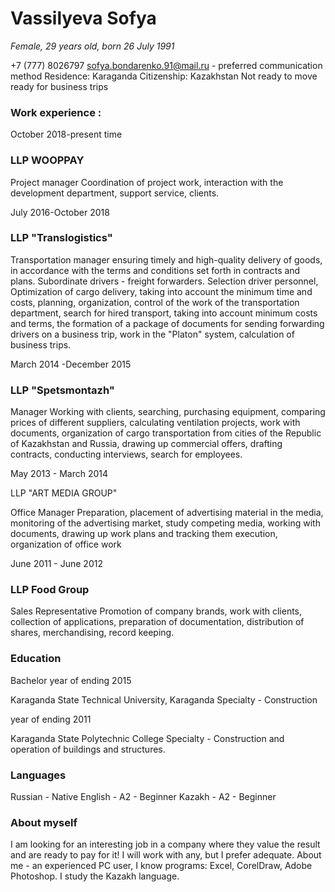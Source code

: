 <h1>Vassilyeva Sofya </h1>

*Female,
29 years old, born 26 July 1991*

+7 (777) 8026797
sofya.bondarenko.91@mail.ru - preferred communication method
Residence: Karaganda
Citizenship: Kazakhstan
Not ready to move
ready for business trips

<h3> Work experience : </h3>

October 2018-present time

<h3>LLP WOOPPAY</h3>

Project manager
Coordination of project work, interaction with the development department, support service, clients.

July 2016-October 2018

<h3>LLP "Translogistics"</h3>

Transportation manager
ensuring timely and high-quality delivery of goods, in accordance with the terms and
conditions set forth in contracts and plans. Subordinate drivers - freight forwarders.
 Selection driver personnel, Optimization of cargo delivery, taking into account the minimum time and costs,
planning, organization, control of the work of the transportation department, search for hired transport, taking into account
minimum costs and terms, the formation of a package of documents for sending
forwarding drivers on a business trip, work in the "Platon" system, calculation of business trips.

March 2014 -December 2015

<h3>LLP "Spetsmontazh"</h3>

Manager
Working with clients, searching, purchasing equipment, comparing prices of different suppliers, calculating
ventilation projects, work with documents, organization of cargo transportation from cities of the Republic of Kazakhstan and
Russia, drawing up commercial offers, drafting contracts, conducting
interviews, search for employees.

May 2013 - March 2014

LLP "ART MEDIA GROUP"

Office Manager
Preparation, placement of advertising material in the media, monitoring of the advertising market, study
competing media, working with documents, drawing up work plans and tracking them
execution, organization of office work

June 2011 - June
2012

<h3>LLP Food Group</h3> 

Sales Representative
Promotion of company brands, work with clients, collection of applications, preparation of documentation,
distribution of shares, merchandising, record keeping.

<h3>Education</h3>

Bachelor
year of ending 2015

Karaganda State Technical University,
Karaganda
Specialty - Construction

year of ending 2011

Karaganda State Polytechnic College
Specialty - Construction and operation of buildings and structures.

<h3>Languages</h3>

Russian - Native
English - A2 - Beginner
Kazakh - A2 - Beginner

<h3>About myself</h3>

I am looking for an interesting job in a company where they value the result and are ready to pay for it! I will work with
any, but I prefer adequate. About me - an experienced PC user, I know
programs: Excel, CorelDraw, Adobe Photoshop. I study the Kazakh language.
